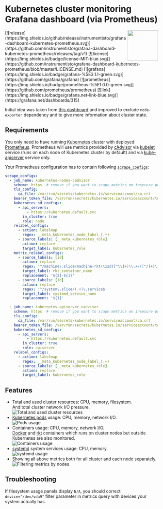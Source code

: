 Kubernetes cluster monitoring Grafana dashboard (via Prometheus)
================================================================

<img align="right" width="100" src="https://raw.githubusercontent.com/instrumentisto/grafana-dashboard-kubernetes-prometheus/master/logo.png">
[![release](https://img.shields.io/github/release/instrumentisto/grafana-dashboard-kubernetes-prometheus.svg)](https://github.com/instrumentisto/grafana-dashboard-kubernetes-prometheus/releases/tag/v1)
[![license](https://img.shields.io/badge/license-MIT-blue.svg)](https://github.com/instrumentisto/grafana-dashboard-kubernetes-prometheus/blob/master/LICENSE.md)
[![grafana](https://img.shields.io/badge/grafana-%5E3.1.1-green.svg)](https://github.com/grafana/grafana)
[![prometheus](https://img.shields.io/badge/prometheus-%5E1.0.0-green.svg)](https://github.com/prometheus/prometheus)
[![link](https://img.shields.io/badge/grafana.net-link-blue.svg)](https://grafana.net/dashboards/315)


Initial idea was taken from [this dashboard](https://grafana.net/dashboards/162)
and improved to exclude `node-exporter` dependency and to give more information
about cluster state.



## Requirements

You only need to have running [Kubernetes](http://kubernetes.io) cluster with 
deployed [Prometheus](https://prometheus.io).
Prometheus will use metrics provided by [cAdvisor](https://github.com/google/cadvisor) 
via [kubelet](http://kubernetes.io/docs/admin/kubelet) service (runs on
each node of Kubernetes cluster by default) and via 
[kube-apiserver](http://kubernetes.io/docs/admin/kube-apiserver) service only.

Your Prometheus configuration has to contain following
[`scrape_configs`](https://prometheus.io/docs/operating/configuration/#scrape_config): 
```yaml
scrape_configs:
  - job_name: kubernetes-nodes-cadvisor
    scheme: https  # remove if you want to scape metrics on insecure port
    tls_config:
      ca_file: /var/run/secrets/kubernetes.io/serviceaccount/ca.crt
    bearer_token_file: /var/run/secrets/kubernetes.io/serviceaccount/token
    kubernetes_sd_configs:
      - api_servers:
          - https://kubernetes.default.svc
        in_cluster: true
        role: node
    relabel_configs:
      - action: labelmap
        regex: __meta_kubernetes_node_label_(.+)
      - source_labels: [__meta_kubernetes_role]
        action: replace
        target_label: kubernetes_role
    metric_relabel_configs:
      - source_labels: [id]
        action: replace
        regex: '^/machine\.slice/machine-rkt\\x2d([^\\]+)\\.+/([^/]+)\.service$'
        target_label: rkt_container_name
        replacement: '${2}-${1}'
      - source_labels: [id]
        action: replace
        regex: '^/system\.slice/(.+)\.service$'
        target_label: systemd_service_name
        replacement: '${1}'

  - job_name: kubernetes-apiserver-cadvisor
    scheme: https  # remove if you want to scape metrics on insecure port
    tls_config:
      ca_file: /var/run/secrets/kubernetes.io/serviceaccount/ca.crt
    bearer_token_file: /var/run/secrets/kubernetes.io/serviceaccount/token
    kubernetes_sd_configs:
      - api_servers:
          - https://kubernetes.default.svc
        in_cluster: true
        role: apiserver
    relabel_configs:
      - action: labelmap
        regex: __meta_kubernetes_node_label_(.+)
      - source_labels: [__meta_kubernetes_role]
        action: replace
        target_label: kubernetes_role
```



## Features

- Total and used cluster resources: CPU, memory, filesystem.  
  And total cluster network I/O pressure.  
  ![Total and used cluster resources](https://raw.githubusercontent.com/instrumentisto/grafana-dashboard-kubernetes-prometheus/master/screens/total.png)
- [Kubernetes pods](http://kubernetes.io/docs/user-guide/pods) usage:
  CPU, memory, network I/O.  
  ![Pods usage](https://raw.githubusercontent.com/instrumentisto/grafana-dashboard-kubernetes-prometheus/master/screens/pods.png)
- Containers usage: CPU, memory, network I/O.  
  [Docker](https://www.docker.com) and [rkt](https://coreos.com/rkt) containers
  which runs on cluster nodes but outside Kubernetes are also monitored.  
  ![Containers usage](https://raw.githubusercontent.com/instrumentisto/grafana-dashboard-kubernetes-prometheus/master/screens/containers.png)
- [systemd](https://freedesktop.org/wiki/Software/systemd) system services
  usage: CPU, memory.  
  ![systemd usage](https://raw.githubusercontent.com/instrumentisto/grafana-dashboard-kubernetes-prometheus/master/screens/systemd.png)
- Showing all above metrics both for all cluster and each node separately.  
  ![Filtering metrics by nodes](https://raw.githubusercontent.com/instrumentisto/grafana-dashboard-kubernetes-prometheus/master/screens/by_nodes.png)



## Troubleshooting

If filesystem usage panels display `N/A`, you should correct
`device="/dev/vda9"` filter parameter in metrics query with devices your system
actually has.
